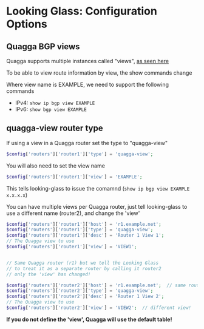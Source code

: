 # Looking Glass: Configuration Options

## Quagga BGP views
Quagga supports multiple instances called "views", [as seen here](http://www.nongnu.org/quagga/docs/docs-multi/BGP-instance-and-view.html)

To be able to view route information by view, the show commands change

Where view name is EXAMPLE, we need to support the following commands
  * IPv4: `show ip bgp view EXAMPLE`
  * IPv6: `show bgp view EXAMPLE`



## quagga-view router type
If using a view in a Quagga router set the type to "quagga-view"

```php
$config['routers']['router1']['type'] = 'quagga-view';
```

You will also need to set the view name

```php
$config['routers']['router1']['view'] = 'EXAMPLE';
```

This tells looking-glass to issue the comamnd (`show ip bgp view EXAMPLE x.x.x.x`)

You can have multiple views per Quagga router, just tell looking-glass
to use a different name (router2),  and change the 'view'


```php
$config['routers']['router1']['host'] = 'r1.example.net';
$config['routers']['router1']['type'] = 'quagga-view';
$config['routers']['router1']['desc'] = 'Router 1 View 1';
// The Quagga view to use
$config['routers']['router1']['view'] = 'VIEW1';


// Same Quagga router (r1) but we tell the Looking Glass
// to treat it as a separate router by calling it router2
// only the 'view' has changed!

$config['routers']['router2']['host'] = 'r1.example.net';  // same router!
$config['routers']['router2']['type'] = 'quagga-view';
$config['routers']['router2']['desc'] = 'Router 1 View 2';
// The Quagga view to use
$config['routers']['router2']['view'] = 'VIEW2';  // different view!
```

**If you do not define the 'view',  Quagga will use the default table!**
